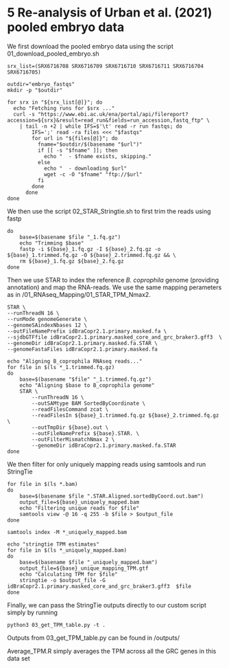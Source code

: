 # 5 Re-analysis of Urban et al. (2021) pooled embryo data

We first download the pooled embryo data using the script 01_download_pooled_embryo.sh

```
srx_list=(SRX6716708 SRX6716709 SRX6716710 SRX6716711 SRX6716704 SRX6716705)

outdir="embryo_fastqs"
mkdir -p "$outdir"

for srx in "${srx_list[@]}"; do
  echo "Fetching runs for $srx ..."
  curl -s "https://www.ebi.ac.uk/ena/portal/api/filereport?accession=${srx}&result=read_run&fields=run_accession,fastq_ftp" \
    | tail -n +2 | while IFS=$'\t' read -r run fastqs; do
        IFS=';' read -ra files <<< "$fastqs"
        for url in "${files[@]}"; do
          fname="$outdir/$(basename "$url")"
          if [[ -s "$fname" ]]; then
            echo "  - $fname exists, skipping."
          else
            echo "  - downloading $url"
            wget -c -O "$fname" "ftp://$url"
          fi
        done
      done
done
```
We then use the script 02_STAR_Stringtie.sh to first trim the reads using fastp
```
do
	base=$(basename $file "_1.fq.gz")
	echo "Trimming $base"
  	fastp -i ${base}_1.fq.gz -I ${base}_2.fq.gz -o ${base}_1.trimmed.fq.gz -O ${base}_2.trimmed.fq.gz && \
  	rm ${base}_1.fq.gz ${base}_2.fq.gz
done
```
Then we use STAR to index the reference _B. coprophila_ genome (providing annotation) and map the RNA-reads. We use the same mapping perameters as in /01_RNAseq_Mapping/01_STAR_TPM_Nmax2.
```
STAR \
--runThreadN 16 \
--runMode genomeGenerate \
--genomeSAindexNbases 12 \
--outFileNamePrefix idBraCopr2.1.primary.masked.fa \
--sjdbGTFfile idBraCopr2.1.primary.masked_core_and_grc_braker3.gff3  \
--genomeDir idBraCopr2.1.primary.masked.fa.STAR \
--genomeFastaFiles idBraCopr2.1.primary.masked.fa

echo "Aligning B_coprophila RNAseq reads..."
for file in $(ls *_1.trimmed.fq.gz)
do
    base=$(basename "$file" "_1.trimmed.fq.gz")
    echo "Aligning $base to B_coprophila genome"
    STAR \
        --runThreadN 16 \
        --outSAMtype BAM SortedByCoordinate \
        --readFilesCommand zcat \
        --readFilesIn ${base}_1.trimmed.fq.gz ${base}_2.trimmed.fq.gz \
        --outTmpDir ${base}.out \
        --outFileNamePrefix ${base}.STAR. \
        --outFilterMismatchNmax 2 \
        --genomeDir idBraCopr2.1.primary.masked.fa.STAR
done
```
We then filter for only uniquely mapping reads using samtools and run StringTie
```
for file in $(ls *.bam)
do
    base=$(basename $file ".STAR.Aligned.sortedByCoord.out.bam")
    output_file=${base}_uniquely_mapped.bam
    echo "Filtering unique reads for $file"
    samtools view -@ 16 -q 255 -b $file > $output_file
done

samtools index -M *_uniquely_mapped.bam

echo "stringtie TPM estimates"
for file in $(ls *_uniquely_mapped.bam)
do
    base=$(basename $file "_uniquely_mapped.bam")
    output_file=${base}_unique_mapping_TPM.gtf
    echo "Calculating TPM for $file"
    stringtie -o $output_file -G idBraCopr2.1.primary.masked_core_and_grc_braker3.gff3  $file
done
```
Finally, we can pass the StringTie outputs directly to our custom script simply by running
```
python3 03_get_TPM_table.py -t .
```
Outputs from 03_get_TPM_table.py can be found in /outputs/

Average_TPM.R simply averages the TPM across all the GRC genes in this data set 
